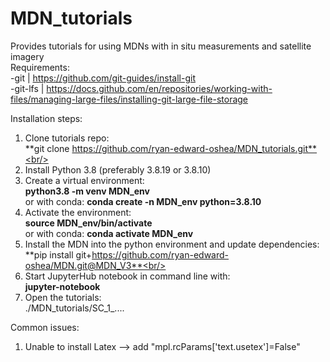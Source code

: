 # MDN_tutorials<br/> 
Provides tutorials for using MDNs with in situ measurements and satellite imagery<br/> 
Requirements:<br/> 
	-git     | https://github.com/git-guides/install-git <br/> 
	-git-lfs | https://docs.github.com/en/repositories/working-with-files/managing-large-files/installing-git-large-file-storage <br/> 
	
	
Installation steps:<br/> 
1. Clone tutorials repo: <br/> 
	**git clone https://github.com/ryan-edward-oshea/MDN_tutorials.git**<br/> 
2. Install Python 3.8 (preferably 3.8.19 or 3.8.10) <br/> 
3. Create a virtual environment: <br/> 
	**python3.8 -m venv MDN_env**<br/> 
	or with conda: **conda create -n MDN_env python=3.8.10**<br/> 
4. Activate the environment:<br/> 
	**source MDN_env/bin/activate**<br/> 
	or with conda: **conda activate MDN_env**<br/> 
5. Install the MDN into the python environment and update dependencies:<br/> 
	**pip install git+https://github.com/ryan-edward-oshea/MDN.git@MDN_V3**<br/> 
6. Start JupyterHub notebook in command line with: <br/> 
	**jupyter-notebook** <br/> 
7. Open the tutorials: <br/> 
	./MDN_tutorials/SC_1_.... <br/> 
	
Common issues:
1. Unable to install Latex --> add "mpl.rcParams['text.usetex']=False" 
